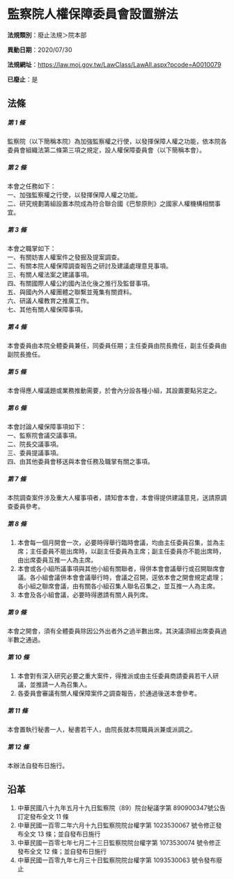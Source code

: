 # 監察院人權保障委員會設置辦法

**法規類別**：廢止法規＞院本部

**異動日期**：2020/07/30  

**法規網址**：https://law.moj.gov.tw/LawClass/LawAll.aspx?pcode=A0010079

**已廢止**：是



## 法條
##### 第 1 條
監察院（以下簡稱本院）為加強監察權之行使，以發揮保障人權之功能，依本院各委員會組織法第二條第三項之規定，設人權保障委員會（以下簡稱本會）。

##### 第 2 條
本會之任務如下：  
一、加強監察權之行使，以發揮保障人權之功能。  
二、研究規劃籌組設置本院成為符合聯合國《巴黎原則》之國家人權機構相關事宜。

##### 第 3 條
本會之職掌如下：  
一、有關妨害人權案件之發掘及提案調查。  
二、有關本院人權保障調查報告之研討及建議處理意見事項。  
三、有關人權法案之建議事項。  
四、有關國際人權公約國內法化後之推行及監督事項。  
五、與國內外人權團體之聯繫並蒐集有關資料。  
六、研議人權教育之推廣工作。  
七、其他有關人權保障事項。

##### 第 4 條
本會委員由本院全體委員兼任，同委員任期；主任委員由院長擔任，副主任委員由副院長擔任。

##### 第 5 條
本會得應人權議題或業務推動需要，於會內分設各種小組，其設置要點另定之。

##### 第 6 條
本會討論人權保障事項如下：  
一、監察院會議交議事項。  
二、院長交議事項。  
三、委員提議事項。  
四、由其他委員會移送與本會任務及職掌有關之事項。

##### 第 7 條
本院調查案件涉及重大人權事項者，請知會本會，本會得提供建議意見，送請原調查委員參考。

##### 第 8 條
1. 本會每一個月開會一次，必要時得舉行臨時會議，均由主任委員召集，並為主席；主任委員不能出席時，以副主任委員為主席；副主任委員亦不能出席時，由出席委員互推一人為主席。
1. 本會或各小組所議事項與其他小組有關聯者，得併本會會議舉行或召開聯席會議。各小組會議併本會會議舉行時，會議之召開，逕依本會之開會規定處理；各小組之聯席會議，由有關各小組召集人聯名召集之，並互推一人為主席。
1. 本會及各小組會議，必要時得邀請有關人員列席。

##### 第 9 條
本會之開會，須有全體委員除因公外出者外之過半數出席。其決議須經出席委員過半數之通過。

##### 第 10 條
1. 本會對有深入研究必要之重大案件，得推派或由主任委員商請委員若干人研議，並推請一人為召集人。
1. 各委員會審議有關人權保障案件之調查報告，於通過後送本會參考。

##### 第 11 條
本會置執行秘書一人，秘書若干人，由院長就本院職員派兼或派調之。

##### 第 12 條
本辦法自發布日施行。

## 沿革
1. 中華民國八十九年五月十九日監察院（89）院台秘議字第 890900347號公告訂定發布全文 11 條
1. 中華民國一百零二年六月十九日監察院院台權字第 1023530067 號令修正發布全文 13 條；並自發布日施行
1. 中華民國一百零七年七月二十三日監察院院台權字第 1073530074 號令修正發布全文 12 條；並自發布日施行
1. 中華民國一百零九年七月三十日監察院院台權字第 1093530063 號令發布廢止
